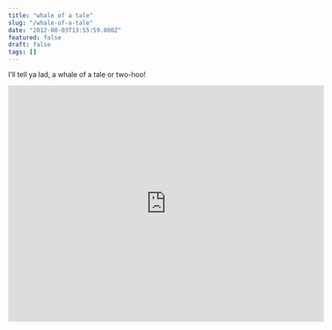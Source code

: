 ```yaml
---
title: "whale of a tale"
slug: "/whale-of-a-tale"
date: "2012-08-03T13:55:59.000Z"
featured: false
draft: false
tags: []
---
```


I’ll tell ya lad, a whale of a tale or two-hoo!

<iframe allowfullscreen="" frameborder="0" height="480" src="http://www.youtube.com/embed/NXRWdySrjDc?fs=1&feature=oembed" width="640"></iframe>
